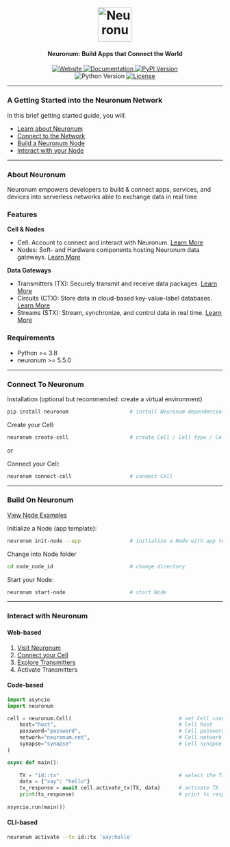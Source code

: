 <h1 align="center">
  <img src="https://neuronum.net/static/neuronum.svg" alt="Neuronum" width="80">
</h1>
<h4 align="center">Neuronum: Build Apps that Connect the World</h4>

<p align="center">
  <a href="https://neuronum.net">
    <img src="https://img.shields.io/badge/Website-Neuronum-blue" alt="Website">
  </a>
  <a href="https://github.com/neuronumcybernetics/neuronum">
    <img src="https://img.shields.io/badge/Docs-Read%20now-green" alt="Documentation">
  </a>
  <a href="https://pypi.org/project/neuronum/">
    <img src="https://img.shields.io/pypi/v/neuronum.svg" alt="PyPI Version">
  </a><br>
  <img src="https://img.shields.io/badge/Python-3.8%2B-yellow" alt="Python Version">
  <a href="https://github.com/neuronumcybernetics/neuronum/blob/main/LICENSE.md">
    <img src="https://img.shields.io/badge/License-MIT-blue.svg" alt="License">
  </a>
</p>

------------------

### **A Getting Started into the Neuronum Network**
In this brief getting started guide, you will:
- [Learn about Neuronum](#about-neuronum)
- [Connect to the Network](#connect-to-neuronum)
- [Build a Neuronum Node](#build-on-neuronum)
- [Interact with your Node](#interact-with-neuronum)

------------------

### **About Neuronum**
Neuronum empowers developers to build & connect apps, services, and devices into serverless networks able to exchange data in real time

### **Features**
**Cell & Nodes**
- Cell: Account to connect and interact with Neuronum. [Learn More](https://github.com/neuronumcybernetics/neuronum/tree/main/features/cell)
- Nodes: Soft- and Hardware components hosting Neuronum data gateways. [Learn More](https://github.com/neuronumcybernetics/neuronum/tree/main/features/nodes)

**Data Gateways**
- Transmitters (TX): Securely transmit and receive data packages. [Learn More](https://github.com/neuronumcybernetics/neuronum/tree/main/features/transmitters)
- Circuits (CTX): Store data in cloud-based key-value-label databases. [Learn More](https://github.com/neuronumcybernetics/neuronum/tree/main/features/circuits)
- Streams (STX): Stream, synchronize, and control data in real time. [Learn More](https://github.com/neuronumcybernetics/neuronum/tree/main/features/streams)

### Requirements
- Python >= 3.8
- neuronum >= 5.5.0

------------------

### **Connect To Neuronum**
Installation (optional but recommended: create a virtual environment)
```sh
pip install neuronum                    # install Neuronum dependencies
```

Create your Cell:
```sh
neuronum create-cell                    # create Cell / Cell type / Cell network 
```

or

Connect your Cell:
```sh
neuronum connect-cell                   # connect Cell
```

------------------


### **Build On Neuronum** 
[View Node Examples](https://github.com/neuronumcybernetics/neuronum/tree/main/features/nodes)


Initialize a Node (app template):
```sh
neuronum init-node --app                # initialize a Node with app template
```

Change into Node folder
```sh
cd node_node_id                         # change directory
```

Start your Node:
```sh
neuronum start-node                     # start Node
```

------------------

### **Interact with Neuronum**
#### **Web-based**
1. [Visit Neuronum](https://neuronum.net)
2. [Connect your Cell](https://neuronum.net/connect)
3. [Explore Transmitters](https://neuronum.net/explore)
4. Activate Transmitters

#### **Code-based**
```python
import asyncio
import neuronum

cell = neuronum.Cell(                                   # set Cell connection
    host="host",                                        # Cell host
    password="password",                                # Cell password
    network="neuronum.net",                             # Cell network -> neuronum.net
    synapse="synapse"                                   # Cell synapse
)

async def main():
                                                            
    TX = "id::tx"                                       # select the Transmitter TX
    data = {"say": "hello"}
    tx_response = await cell.activate_tx(TX, data)      # activate TX - > get response back
    print(tx_response)                                  # print tx response
                                      
asyncio.run(main())
```

#### **CLI-based**
```sh
neuronum activate --tx id::tx 'say:hello'
```

